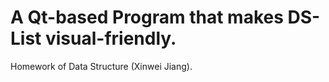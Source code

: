 # A Qt-based Program that makes DS-List visual-friendly.

Homework of Data Structure (Xinwei Jiang).
